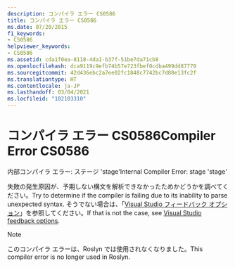 ```yaml
---
description: コンパイラ エラー CS0586
title: コンパイラ エラー CS0586
ms.date: 07/20/2015
f1_keywords:
- CS0586
helpviewer_keywords:
- CS0586
ms.assetid: cda1f0ea-8118-4da1-b37f-51be7da71cb8
ms.openlocfilehash: dca9119c9efb74b57e723fbef0cdba499dd87770
ms.sourcegitcommit: 42d436ebc2a7ee02fc1848c7742bc7d80e13fc2f
ms.translationtype: HT
ms.contentlocale: ja-JP
ms.lasthandoff: 03/04/2021
ms.locfileid: "102103310"
---
```

# <a name="compiler-error-cs0586"></a><span data-ttu-id="3b8f9-103">コンパイラ エラー CS0586</span><span class="sxs-lookup"><span data-stu-id="3b8f9-103">Compiler Error CS0586</span></span>

<span data-ttu-id="3b8f9-104">内部コンパイラ エラー: ステージ 'stage'</span><span class="sxs-lookup"><span data-stu-id="3b8f9-104">Internal Compiler Error: stage 'stage'</span></span>

 <span data-ttu-id="3b8f9-105">失敗の発生原因が、予期しない構文を解析できなかったためかどうかを調べてください。</span><span class="sxs-lookup"><span data-stu-id="3b8f9-105">Try to determine if the compiler is failing due to its inability to parse unexpected syntax.</span></span> <span data-ttu-id="3b8f9-106">そうでない場合は、「[Visual Studio フィードバック オプション](/visualstudio/ide/feedback-options)」を参照してください。</span><span class="sxs-lookup"><span data-stu-id="3b8f9-106">If that is not the case, see [Visual Studio feedback options](/visualstudio/ide/feedback-options).</span></span>

> [!NOTE]
> <span data-ttu-id="3b8f9-107">このコンパイラ エラーは、Roslyn では使用されなくなりました。</span><span class="sxs-lookup"><span data-stu-id="3b8f9-107">This compiler error is no longer used in Roslyn.</span></span>
